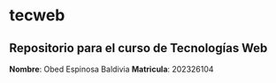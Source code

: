 # tecweb
## Repositorio para el curso de Tecnologías Web
__Nombre__: Obed Espinosa Baldivia
__Matricula__: 202326104 
